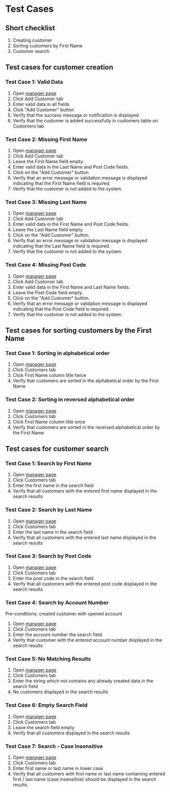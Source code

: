 # Test Cases

## Short checklist

1. Creating customer
2. Sorting customers by First Name
3. Customer search

## Test cases for customer creation

### Test Case 1: Valid Data

1. Open [manager page](https://www.globalsqa.com/angularJs-protractor/BankingProject/#/manager)
2. Click Add Customer tab
3. Enter valid data in all fields
4. Click "Add Customer" button
5. Verify that the success message or notification is displayed
6. Verify that the customer is added successfully in customers table on Customers tab

### Test Case 2: Missing First Name

1. Open [manager page](https://www.globalsqa.com/angularJs-protractor/BankingProject/#/manager)
2. Click Add Customer tab
3. Leave the First Name field empty.
4. Enter valid data in the Last Name and Post Code fields.
5. Click on the "Add Customer" button.
6. Verify that an error message or validation message is displayed indicating that the First Name field is required.
7. Verify that the customer is not added to the system.

### Test Case 3: Missing Last Name

1. Open [manager page](https://www.globalsqa.com/angularJs-protractor/BankingProject/#/manager)
2. Click Add Customer tab
3. Enter valid data in the First Name and Post Code fields.
4. Leave the Last Name field empty.
5. Click on the "Add Customer" button.
6. Verify that an error message or validation message is displayed indicating that the Last Name field is required.
7. Verify that the customer is not added to the system.

### Test Case 4: Missing Post Code

1. Open [manager page](https://www.globalsqa.com/angularJs-protractor/BankingProject/#/manager)
2. Click Add Customer tab
3. Enter valid data in the First Name and Last Name fields.
4. Leave the Post Code field empty.
5. Click on the "Add Customer" button.
6. Verify that an error message or validation message is displayed indicating that the Post Code field is required.
7. Verify that the customer is not added to the system.

## Test cases for sorting customers by the First Name

### Test Case 1: Sorting in alphabetical order

1. Open [manager page](https://www.globalsqa.com/angularJs-protractor/BankingProject/#/manager)
2. Click Customers tab
3. Click First Name column title twice
4. Verify that customers are sorted in the alphabetical order by the First Name

### Test  Case 2: Sorting in reversed alphabetical order

1. Open [manager page](https://www.globalsqa.com/angularJs-protractor/BankingProject/#/manager)
2. Click Customers tab
3. Click First Name column title once
4. Verify that customers are sorted in the reversed alphabetical order by the First Name

## Test cases for customer search

### Test Case 1: Search by First Name

1. Open [manager page](https://www.globalsqa.com/angularJs-protractor/BankingProject/#/manager)
2. Click Customers tab
3. Enter the first name in the search field
4. Verify that all customers with the entered first name displayed in the search results

### Test Case 2: Search by Last Name

1. Open [manager page](https://www.globalsqa.com/angularJs-protractor/BankingProject/#/manager)
2. Click Customers tab
3. Enter the last name in the search field
4. Verify that all customers with the entered last name displayed in the search results

### Test Case 3: Search by Post Code

1. Open [manager page](https://www.globalsqa.com/angularJs-protractor/BankingProject/#/manager)
2. Click Customers tab
3. Enter the post code in the search field
4. Verify that all customers with the entered post code displayed in the search results

### Test Case 4: Search by Account Number

Pre-conditions: created customer with opened account

1. Open [manager page](https://www.globalsqa.com/angularJs-protractor/BankingProject/#/manager)
2. Click Customers tab
3. Enter the account number the search field
4. Verify that customer with the entered account number displayed in the search results

### Test Case 5: No Matching Results

1. Open [manager page](https://www.globalsqa.com/angularJs-protractor/BankingProject/#/manager)
2. Click Customers tab
3. Enter the string which not contains any already created data in the search field
4. No customers displayed in the search results

### Test Case 6: Empty Search Field

1. Open [manager page](https://www.globalsqa.com/angularJs-protractor/BankingProject/#/manager)
2. Click Customers tab
3. Leave the search field empty
4. Verify that all customers displayed in the search results

### Test Case 7: Search - Case Insensitive

1. Open [manager page](https://www.globalsqa.com/angularJs-protractor/BankingProject/#/manager)
2. Click Customers tab
3. Enter first name or last name in lower case
4. Verify that all customers with first name or last name containing entered first / last name (case insensitive) should be displayed in the search results